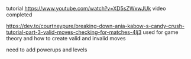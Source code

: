 tutorial
https://www.youtube.com/watch?v=XD5sZWxwJUk
video completed

https://dev.to/courtneypure/breaking-down-ania-kabow-s-candy-crush-tutorial-part-3-valid-moves-checking-for-matches-4lj3
used for game theory and how to create valid and invalid moves

need to add powerups and levels